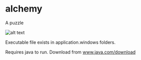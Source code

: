 # alchemy
A puzzle

![alt text](https://i.ibb.co/cJnnXwv/screenshot.png)

Executable file exists in application.windows folders.

Requires java to run. Download from www.java.com/download
